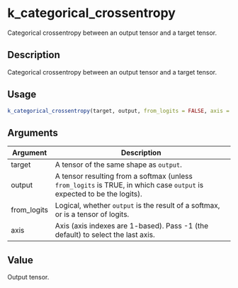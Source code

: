 # k_categorical_crossentropy


Categorical crossentropy between an output tensor and a target tensor.




## Description

Categorical crossentropy between an output tensor and a target tensor.





## Usage
```r
k_categorical_crossentropy(target, output, from_logits = FALSE, axis = -1)
```




## Arguments


Argument      |Description
------------- |----------------
target | A tensor of the same shape as ``output``.
output | A tensor resulting from a softmax (unless ``from_logits`` is TRUE, in which case ``output`` is expected to be the logits).
from_logits | Logical, whether ``output`` is the result of a softmax, or is a tensor of logits.
axis | Axis (axis indexes are 1-based). Pass -1 (the default) to select the last axis.





## Value

Output tensor.





